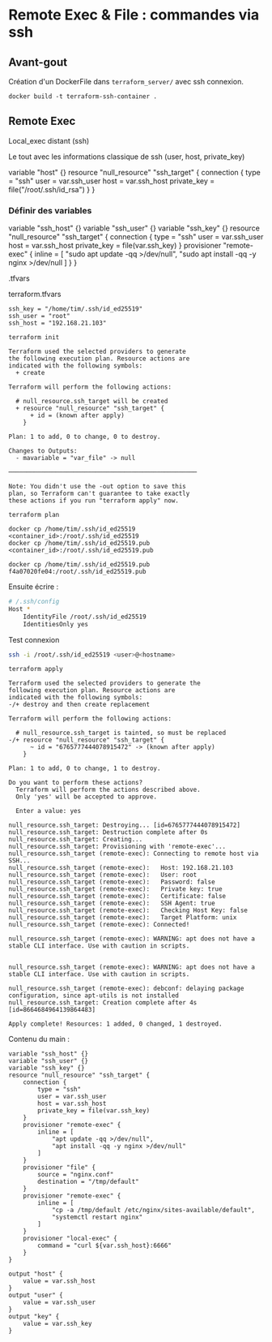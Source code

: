 # Remote Exec & File : commandes via ssh
## Avant-gout

Création d'un DockerFile dans `terraform_server/` avec ssh connexion.


`docker build -t terraform-ssh-container .`

## Remote Exec
Local_exec distant (ssh)

Le tout avec les informations classique de ssh (user, host, private_key)

variable "host" {}
resource "null_resource" "ssh_target" {
    connection {
        type = "ssh"
        user = var.ssh_user
        host = var.ssh_host
        private_key = file("/root/.ssh/id_rsa")
    }
}

### Définir des variables
variable "ssh_host" {}
variable "ssh_user" {}
variable "ssh_key" {}
resource "null_resource" "ssh_target" {
    connection {
        type = "ssh"
        user = var.ssh_user
        host = var.ssh_host
        private_key = file(var.ssh_key)
    }
    provisioner "remote-exec" {
        inline = [
            "sudo apt update -qq >/dev/null",
            "sudo apt install -qq -y nginx >/dev/null
        ]
    }
}

.tfvars

terraform.tfvars
```
ssh_key = "/home/tim/.ssh/id_ed25519"
ssh_user = "root"
ssh_host = "192.168.21.103"
```

```
terraform init
```


```
Terraform used the selected providers to generate
the following execution plan. Resource actions are
indicated with the following symbols:
  + create

Terraform will perform the following actions:

  # null_resource.ssh_target will be created
  + resource "null_resource" "ssh_target" {
      + id = (known after apply)
    }

Plan: 1 to add, 0 to change, 0 to destroy.

Changes to Outputs:
  - mavariable = "var_file" -> null

────────────────────────────────────────────────────

Note: You didn't use the -out option to save this
plan, so Terraform can't guarantee to take exactly
these actions if you run "terraform apply" now.
```


```
terraform plan
```


```
docker cp /home/tim/.ssh/id_ed25519 <container_id>:/root/.ssh/id_ed25519
docker cp /home/tim/.ssh/id_ed25519.pub <container_id>:/root/.ssh/id_ed25519.pub
``` 

```
docker cp /home/tim/.ssh/id_ed25519.pub f4a07020fe04:/root/.ssh/id_ed25519.pub
```

Ensuite écrire : 
```sh
# /.ssh/config
Host *
    IdentityFile /root/.ssh/id_ed25519
    IdentitiesOnly yes
```

Test connexion

```sh
ssh -i /root/.ssh/id_ed25519 <user>@<hostname>
```

```
terraform apply
```

```
Terraform used the selected providers to generate the
following execution plan. Resource actions are
indicated with the following symbols:
-/+ destroy and then create replacement

Terraform will perform the following actions:

  # null_resource.ssh_target is tainted, so must be replaced
-/+ resource "null_resource" "ssh_target" {
      ~ id = "6765777444078915472" -> (known after apply)
    }

Plan: 1 to add, 0 to change, 1 to destroy.

Do you want to perform these actions?
  Terraform will perform the actions described above.
  Only 'yes' will be accepted to approve.

  Enter a value: yes

null_resource.ssh_target: Destroying... [id=6765777444078915472]
null_resource.ssh_target: Destruction complete after 0s
null_resource.ssh_target: Creating...
null_resource.ssh_target: Provisioning with 'remote-exec'...
null_resource.ssh_target (remote-exec): Connecting to remote host via SSH...
null_resource.ssh_target (remote-exec):   Host: 192.168.21.103
null_resource.ssh_target (remote-exec):   User: root
null_resource.ssh_target (remote-exec):   Password: false
null_resource.ssh_target (remote-exec):   Private key: true
null_resource.ssh_target (remote-exec):   Certificate: false
null_resource.ssh_target (remote-exec):   SSH Agent: true
null_resource.ssh_target (remote-exec):   Checking Host Key: false
null_resource.ssh_target (remote-exec):   Target Platform: unix
null_resource.ssh_target (remote-exec): Connected!

null_resource.ssh_target (remote-exec): WARNING: apt does not have a stable CLI interface. Use with caution in scripts.


null_resource.ssh_target (remote-exec): WARNING: apt does not have a stable CLI interface. Use with caution in scripts.

null_resource.ssh_target (remote-exec): debconf: delaying package configuration, since apt-utils is not installed
null_resource.ssh_target: Creation complete after 4s [id=8664684964139864483]

Apply complete! Resources: 1 added, 0 changed, 1 destroyed.
```


Contenu du main :

```
variable "ssh_host" {}
variable "ssh_user" {}
variable "ssh_key" {}
resource "null_resource" "ssh_target" {
    connection {
        type = "ssh"
        user = var.ssh_user
        host = var.ssh_host
        private_key = file(var.ssh_key)
    }
    provisioner "remote-exec" {
        inline = [
            "apt update -qq >/dev/null",
            "apt install -qq -y nginx >/dev/null"
        ]
    }
    provisioner "file" {
        source = "nginx.conf"
        destination = "/tmp/default"
    }
    provisioner "remote-exec" {
        inline = [
            "cp -a /tmp/default /etc/nginx/sites-available/default",
            "systemctl restart nginx"
        ]
    }
    provisioner "local-exec" {
        command = "curl ${var.ssh_host}:6666"
    }
}

output "host" {
    value = var.ssh_host
}
output "user" {
    value = var.ssh_user
}
output "key" {
    value = var.ssh_key
}
```

